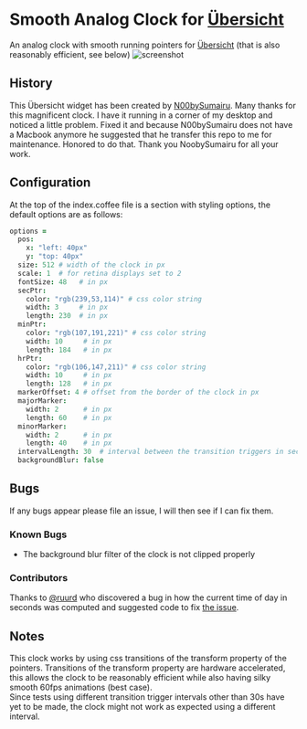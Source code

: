 # Smooth Analog Clock for [Übersicht](tracesof.net/uebersicht/)
An analog clock with smooth running pointers for [Übersicht](tracesof.net/uebersicht/) (that is also reasonably efficient, see below)
![screenshot](https://cloud.githubusercontent.com/assets/17210173/20464803/fe62ce80-af4e-11e6-80d6-d5c0890f8ef1.png)

## History
This Übersicht widget has been created by [N00bySumairu](https://github.com/N00bySumairu). Many thanks for this magnificent clock. 
I have it running in a corner of my desktop and noticed a little problem. Fixed it and because N00bySumairu does not have a Macbook
anymore he suggested that he transfer this repo to me for maintenance. Honored to do that. Thank you NoobySumairu for all your work.

## Configuration
At the top of the index.coffee file is a section with styling options, the default options are as follows:
```coffeescript
options =
  pos:
    x: "left: 40px"
    y: "top: 40px"
  size: 512 # width of the clock in px
  scale: 1  # for retina displays set to 2
  fontSize: 48   # in px
  secPtr:
    color: "rgb(239,53,114)" # css color string
    width: 3     # in px
    length: 230  # in px
  minPtr:
    color: "rgb(107,191,221)" # css color string
    width: 10     # in px
    length: 184   # in px
  hrPtr:
    color: "rgb(106,147,211)" # css color string
    width: 10     # in px
    length: 128   # in px
  markerOffset: 4 # offset from the border of the clock in px
  majorMarker:
    width: 2      # in px
    length: 60    # in px
  minorMarker:
    width: 2      # in px
    length: 40    # in px
  intervalLength: 30  # interval between the transition triggers in seconds (also change the refresh rate)
  backgroundBlur: false
```

## Bugs
If any bugs appear please file an issue, I will then see if I can fix them.

### Known Bugs
+ The background blur filter of the clock is not clipped properly

### Contributors
Thanks to [@ruurd](https://github.com/ruurd) who discovered a bug in how the current time of day in seconds was computed
and suggested code to fix [the issue](https://github.com/ruurd/SmoothAnalogClock.widget/issues/2).

## Notes
This clock works by using css transitions of the transform property of the pointers. Transitions of the transform property are hardware accelerated, this allows the clock to be reasonably efficient while also having silky smooth 60fps animations (best case).  
Since tests using different transition trigger intervals other than 30s have yet to be made, the clock might not work as expected using a different interval.  
